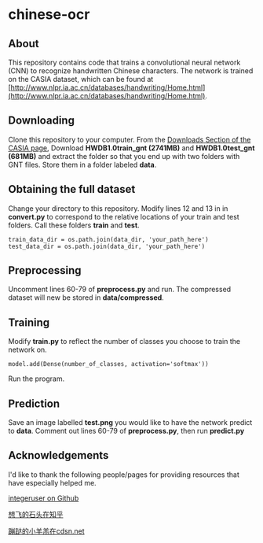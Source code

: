 # chinese-ocr


## About
This repository contains code that trains a convolutional neural network (CNN) to recognize handwritten Chinese characters. The network is trained on the CASIA dataset, which can be found at [http://www.nlpr.ia.ac.cn/databases/handwriting/Home.html](http://www.nlpr.ia.ac.cn/databases/handwriting/Home.html).

## Downloading
Clone this repository to your computer. From the [Downloads Section of the CASIA page](http://www.nlpr.ia.ac.cn/databases/handwriting/Download.html), Download **HWDB1.0train_gnt (2741MB)** and **HWDB1.0test_gnt (681MB)** and extract the folder so that you end up with two folders with GNT files. Store them in a folder labeled **data**.

## Obtaining the full dataset
Change your directory to this repository. Modify lines 12 and 13 in in **convert.py** to correspond to the relative locations of your train and test folders. Call these folders **train** and **test**.
```
train_data_dir = os.path.join(data_dir, 'your_path_here')
test_data_dir = os.path.join(data_dir, 'your_path_here')
```

## Preprocessing
Uncomment lines 60-79 of **preprocess.py** and run. The compressed dataset will new be stored in **data/compressed**.

## Training
Modify **train.py** to reflect the number of classes you choose to train the network on.
```
model.add(Dense(number_of_classes, activation='softmax'))
```
Run the program.

## Prediction
Save an image labelled **test.png** you would like to have the network predict to **data**. Comment out lines 60-79 of **preprocess.py**, then run **predict.py**


## Acknowledgements
I'd like to thank the following people/pages for providing resources that have especially helped me.

[integeruser on Github](https://github.com/integeruser/CASIA-HWDB1.1-cnn)

[想飞的石头在知乎](https://zhuanlan.zhihu.com/p/24698483)

[蹦跶的小羊羔在cdsn.net](https://blog.csdn.net/yql_617540298/article/details/82740382)
